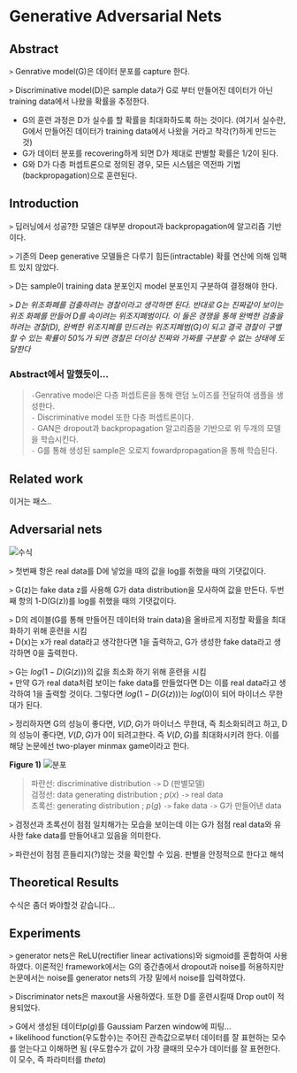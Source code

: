 # Generative Adversarial Nets

## Abstract

`>` Genrative model(G)은 데이터 분포를 capture 한다.

`>` Discriminative model(D)은 sample data가 G로 부터 만들어진 데이터가 아닌 training data에서 나왔을 확률을 추정한다.

* G의 훈련 과정은 D가 실수를 할 확률을 최대화하도록 하는 것이다. (여기서 실수란, G에서 만들어진 데이터가 training data에서 나왔을 거라고 착각(?)하게 만드는 것)
* G가 데이터 분포를 recovering하게 되면 D가 제대로 판별할 확률은 1/2이 된다.
* G와 D가 다층 퍼셉트론으로 정의된 경우, 모든 시스템은 역전파 기법(backpropagation)으로 훈련된다.

## Introduction

`>` 딥러닝에서 성공?한 모델은 대부분 dropout과 backpropagation에 알고리즘 기반이다.

`>` 기존의 Deep generative 모델들은 다루기 힘든(intractable) 확률 연산에 의해 임팩트 있지 않았다.

`>` D는 sample이 training data 분포인지 model 분포인지 구분하여 결정해야 한다. 

`>` *D는 위조화폐를 검출하려는 경찰이라고 생각하면 된다. 반대로 G는 진짜같이 보이는 위조 화폐를 만들어 D를 속이려는 위조지폐범이다. 이 둘은 경쟁을 통해 완벽한 검출을 하려는 경찰(D), 완벽한 위조지폐를 만드려는 위조지폐범(G)이 되고 결국 경찰이 구별할 수 있는 확률이 50%가 되면 경찰은 더이상 진짜와 가짜를 구분할 수 없는 상태에 도달한다*



### Abstract에서 말했듯이...  
> `-`Genrative model은 다층 퍼셉트론을 통해 랜덤 노이즈를 전달하여 샘플을 생성한다.  
`-` Discriminative model 또한 다층 퍼셉트론이다.  
`-` GAN은 dropout과 backpropagation 알고리즘을 기반으로 위 두개의 모델을 학습시킨다.  
`-` G를 통해 생성된 sample은 오로지 fowardpropagation을 통해 학습된다.  

## Related work
이거는 패스..

## Adversarial nets
![수식](https://firebasestorage.googleapis.com/v0/b/gitbook-x-prod.appspot.com/o/spaces%2F-Lzv9WQqVErrkv4TUmw2%2Fuploads%2FHaQuzfKjH9FwPGzys4Om%2Ffile.png?alt=media)

`>` 첫번째 항은 real data를 D에 넣었을 때의 값을 log를 취했을 때의 기댓값이다.

`>` G(z)는 fake data z를 사용해 G가 data distribution을 모사하여 값을 만든다. 두번째 항의 1-D(G(z))를 log를 취했을 때의 기댓값이다.

`>` D의 레이블(G를 통해 만들어진 데이터와 train data)을 올바르게 지정할 확률을 최대화하기 위해 훈련을 시킴  
`+` D(x)는 x가 real data라고 생각한다면 1을 출력하고, G가 생성한 fake data라고 생각하면 0을 출력한다.

`>` G는 $log(1-D(G(z)))$의 값을 최소화 하기 위해 훈련을 시킴  
`+` 만약 G가 real data처럼 보이는 fake data를 만들었다면 D는 이를 real data라고 생각하여 1을 출력할 것이다. 그렇다면 $log(1-D(G(z)))$는 $log(0)$이 되어 마이너스 무한대가 된다.

`>` 정리하자면 G의 성능이 좋다면, $V(D,G)$가 마이너스 무한대, 즉 최소화되려고 하고,  D의 성능이 좋다면, $V(D,G)$가 0이 되려고한다. 즉 $V(D,G)$를 최대화시키려 한다. 이를 해당 논문에선 two-player minmax game이라고 한다.

**Figure 1)**
![분포](https://firebasestorage.googleapis.com/v0/b/gitbook-x-prod.appspot.com/o/spaces%2F-Lzv9WQqVErrkv4TUmw2%2Fuploads%2F39NU70gaap9JBh5zqwX8%2Ffile.png?alt=media)
>    파란선: discriminative distribution `->` D (판별모델)   
     검정선: data generating distribution ; $p(x)$  `->` real data  
     초록선: generating distribution ; $p(g)$ `->` fake data `->` G가 만들어낸 data

`>` 검정선과 초록선이 점점 일치해가는 모습을 보이는데 이는 G가 점점 real data와 유사한 fake data를 만들어내고 있음을 의미한다.

`>` 파란선이 점점 흔들리지(?)않는 것을 확인할 수 있음. 판별을 안정적으로 한다고 해석

## Theoretical Results

수식은 좀더 봐야할것 같습니다...

## Experiments

`>` generator nets은 ReLU(rectifier linear activations)와 sigmoid를 혼합하여 사용하였다. 이론적인 framework에서는 G의 중간층에서 dropout과 noise를 허용하지만 논문에서는 noise를 generator nets의 가장 밑에서 noise를 입력하였다.

`>` Discriminator nets은 maxout을 사용하였다. 또한 D를 훈련시킬때 Drop out이 적용되었다.

`>` G에서 생성된 데이터$p(g)$를 Gaussiam Parzen window에 피팅...  
`+` likelihood function(우도함수)는 주어진 관측값으로부터 데이터를 잘 표현하는 모수를 얻는다고 이해하면 됨 (우도함수가 값이 가장 클때의 모수가 데이터를 잘 표현한다. 이 모수, 즉 파라미터를 $theta$)
